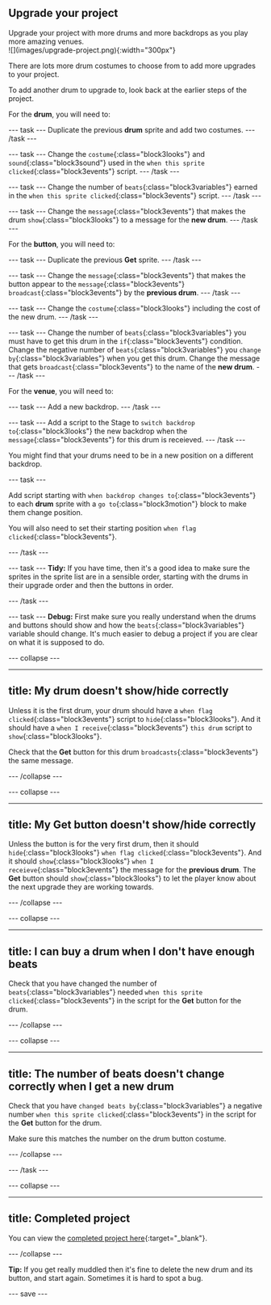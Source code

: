 ## Upgrade your project

<div style="display: flex; flex-wrap: wrap">
<div style="flex-basis: 200px; flex-grow: 1; margin-right: 15px;">
Upgrade your project with more drums and more backdrops as you play more amazing venues. 
</div>
<div>
![](images/upgrade-project.png){:width="300px"}
</div>
</div>

There are lots more drum costumes to choose from to add more upgrades to your project.

To add another drum to upgrade to, look back at the earlier steps of the project. 

For the **drum**, you will need to:

--- task ---
Duplicate the previous **drum** sprite and add two costumes. 
--- /task ---

--- task ---
Change the `costume`{:class="block3looks"} and `sound`{:class="block3sound"} used in the `when this sprite clicked`{:class="block3events"} script. 
--- /task ---

--- task ---
Change the number of `beats`{:class="block3variables"} earned in the `when this sprite clicked`{:class="block3events"} script. 
--- /task ---

--- task ---
Change the `message`{:class="block3events"} that makes the drum `show`{:class="block3looks"} to a message for the **new drum**. 
--- /task ---

For the **button**, you will need to:

--- task ---
Duplicate the previous **Get** sprite. 
--- /task ---

--- task ---
Change the `message`{:class="block3events"} that makes the button appear to the `message`{:class="block3events"} `broadcast`{:class="block3events"} by the **previous drum**. 
--- /task ---

--- task ---
Change the `costume`{:class="block3looks"} including the cost of the new drum. 
--- /task ---

--- task ---
Change the number of `beats`{:class="block3variables"} you must have to get this drum in the `if`{:class="block3events"} condition. Change the negative number of `beats`{:class="block3variables"} you `change by`{:class="block3variables"} when you get this drum. Change the message that gets `broadcast`{:class="block3events"} to the name of the **new drum**.
--- /task ---

For the **venue**, you will need to:

--- task ---
Add a new backdrop. 
--- /task ---

--- task ---
Add a script to the Stage to `switch backdrop to`{:class="block3looks"} the new backdrop when the `message`{:class="block3events"} for this drum is receieved.
--- /task ---

You might find that your drums need to be in a new position on a different backdrop. 

--- task ---

Add script starting with `when backdrop changes to`{:class="block3events"} to each **drum** sprite with a `go to`{:class="block3motion"} block to make them change position.

You will also need to set their starting position `when flag clicked`{:class="block3events"}.

--- /task ---

--- task ---
**Tidy:** If you have time, then it's a good idea to make sure the sprites in the sprite list are in a sensible order, starting with the drums in their upgrade order and then the buttons in order.

--- /task ---

--- task ---
**Debug:** First make sure you really understand when the drums and buttons should show and how the `beats`{:class="block3variables"} variable should change. It's much easier to debug a project if you are clear on what it is supposed to do.

--- collapse ---

---
title: My drum doesn't show/hide correctly
---

Unless it is the first drum, your drum should have a `when flag clicked`{:class="block3events"} script to `hide`{:class="block3looks"}. And it should have a `when I receive`{:class="block3events"} `this drum` script to `show`{:class="block3looks"}. 

Check that the **Get** button for this drum `broadcasts`{:class="block3events"} the same message.


--- /collapse ---

--- collapse ---

---
title: My Get button doesn't show/hide correctly
---

Unless the button is for the very first drum, then it should `hide`{:class="block3looks"} `when flag clicked`{:class="block3events"}. And it should `show`{:class="block3looks"} `when I receieve`{:class="block3events"} the message for the **previous drum**. The **Get** button should `show`{:class="block3looks"} to let the player know about the next upgrade they are working towards.

--- /collapse ---

--- collapse ---

---
title: I can buy a drum when I don't have enough beats
---

Check that you have changed the number of `beats`{:class="block3variables"} needed `when this sprite clicked`{:class="block3events"} in the script for the **Get** button for the drum. 

--- /collapse ---

--- collapse ---

---
title: The number of beats doesn't change correctly when I get a new drum
---

Check that you have `changed beats by`{:class="block3variables"} a negative number `when this sprite clicked`{:class="block3events"} in the script for the **Get** button for the drum. 

Make sure this matches the number on the drum button costume.

--- /collapse ---

--- /task ---

--- collapse ---

---
title: Completed project
---

You can view the [completed project here](https://scratch.mit.edu/projects/522323676/){:target="_blank"}.

--- /collapse ---

**Tip:** If you get really muddled then it's fine to delete the new drum and its button, and start again. Sometimes it is hard to spot a bug.

--- save ---
